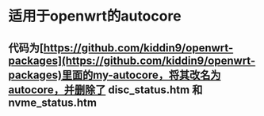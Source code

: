 # 适用于openwrt的autocore

## 代码为[https://github.com/kiddin9/openwrt-packages](https://github.com/kiddin9/openwrt-packages)里面的my-autocore，将其改名为autocore，并删除了 disc_status.htm 和 nvme_status.htm
